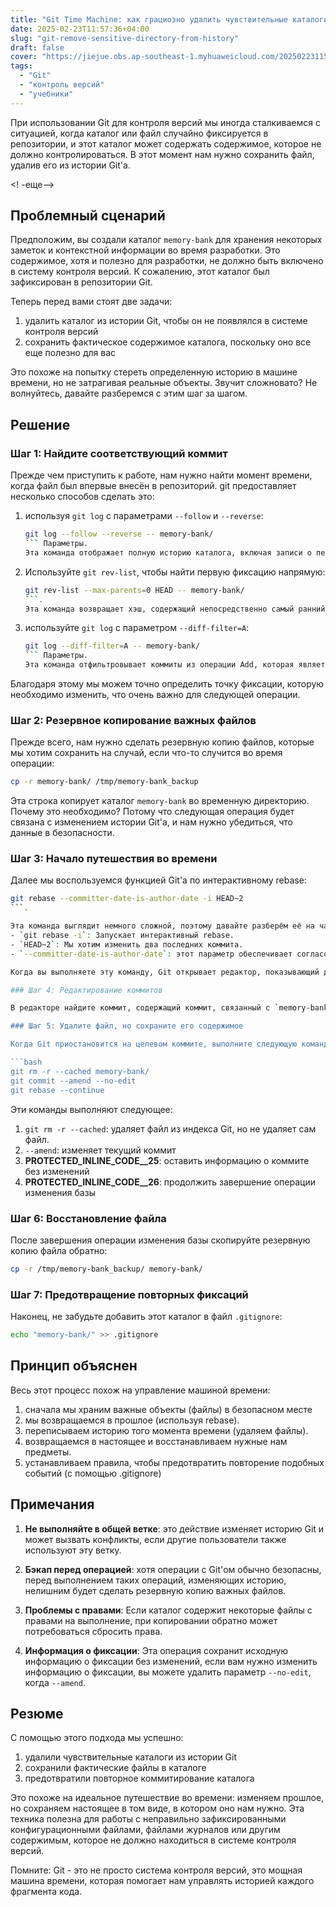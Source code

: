 ```yaml
---
title: "Git Time Machine: как грациозно удалить чувствительные каталоги из исторических коммитов"
date: 2025-02-23T11:57:36+04:00
slug: "git-remove-sensitive-directory-from-history"
draft: false
cover: "https://jiejue.obs.ap-southeast-1.myhuaweicloud.com/20250223115927338.webp"
tags:
  - "Git"
  - "контроль версий"
  - "учебники"
---
```


При использовании Git для контроля версий мы иногда сталкиваемся с ситуацией, когда каталог или файл случайно фиксируется в репозитории, и этот каталог может содержать содержимое, которое не должно контролироваться. В этот момент нам нужно сохранить файл, удалив его из истории Git'а.

<! -еще-->

## Проблемный сценарий

Предположим, вы создали каталог `memory-bank` для хранения некоторых заметок и контекстной информации во время разработки. Это содержимое, хотя и полезно для разработки, не должно быть включено в систему контроля версий. К сожалению, этот каталог был зафиксирован в репозитории Git.

Теперь перед вами стоят две задачи:
1. удалить каталог из истории Git, чтобы он не появлялся в системе контроля версий
2. сохранить фактическое содержимое каталога, поскольку оно все еще полезно для вас

Это похоже на попытку стереть определенную историю в машине времени, но не затрагивая реальные объекты. Звучит сложновато? Не волнуйтесь, давайте разберемся с этим шаг за шагом.

## Решение

### Шаг 1: Найдите соответствующий коммит

Прежде чем приступить к работе, нам нужно найти момент времени, когда файл был впервые внесён в репозиторий. git предоставляет несколько способов сделать это:

1. используя `git log` с параметрами `--follow` и `--reverse`:
   ```bash
   git log --follow --reverse -- memory-bank/
   ``` Параметры.
   Эта команда отображает полную историю каталога, включая записи о переименовании, в хронологическом порядке, причем самые ранние фиксации отображаются вверху.

2. Используйте `git rev-list`, чтобы найти первую фиксацию напрямую:
   ```bash
   git rev-list --max-parents=0 HEAD -- memory-bank/
   ```.
   Эта команда возвращает хэш, содержащий непосредственно самый ранний коммит для каталога.

3. используйте `git log` с параметром `--diff-filter=A`:
   ```bash
   git log --diff-filter=A -- memory-bank/
   ``` Параметры.
   Эта команда отфильтровывает коммиты из операции Add, которая является первым вхождением в каталог.

Благодаря этому мы можем точно определить точку фиксации, которую необходимо изменить, что очень важно для следующей операции.

### Шаг 2: Резервное копирование важных файлов

Прежде всего, нам нужно сделать резервную копию файлов, которые мы хотим сохранить на случай, если что-то случится во время операции:

```bash
cp -r memory-bank/ /tmp/memory-bank_backup
```

Эта строка копирует каталог `memory-bank` во временную директорию. Почему это необходимо? Потому что следующая операция будет связана с изменением истории Git'а, и нам нужно убедиться, что данные в безопасности.

### Шаг 3: Начало путешествия во времени

Далее мы воспользуемся функцией Git'а по интерактивному rebase:

```bash
git rebase --committer-date-is-author-date -i HEAD~2
```.

Эта команда выглядит немного сложной, поэтому давайте разберём её на части:
- `git rebase -i`: Запускает интерактивный rebase.
- `HEAD~2`: Мы хотим изменить два последних коммита.
- `--committer-date-is-author-date`: этот параметр обеспечивает согласованность временных меток при переписывании истории.

Когда вы выполняете эту команду, Git открывает редактор, показывающий два последних коммита. Каждому коммиту предшествует команда `pick`.

### Шаг 4: Редактирование коммитов

В редакторе найдите коммит, содержащий коммит, связанный с `memory-bank`, и измените `pick` перед ним на `edit`. Это прикажет Git'у приостановиться, когда он достигнет этого фикса, что позволит нам изменить его. Сохраните и закройте редактор.

### Шаг 5: Удалите файл, но сохраните его содержимое

Когда Git приостановится на целевом коммите, выполните следующую команду:

```bash
git rm -r --cached memory-bank/
git commit --amend --no-edit
git rebase --continue
```

Эти команды выполняют следующее:
1. `git rm -r --cached`: удаляет файл из индекса Git, но не удаляет сам файл.
2. `--amend`: изменяет текущий коммит
3. __PROTECTED_INLINE_CODE__25__: оставить информацию о коммите без изменений
4. __PROTECTED_INLINE_CODE__26__: продолжить завершение операции изменения базы

### Шаг 6: Восстановление файла

После завершения операции изменения базы скопируйте резервную копию файла обратно:

```bash
cp -r /tmp/memory-bank_backup/ memory-bank/
```

### Шаг 7: Предотвращение повторных фиксаций

Наконец, не забудьте добавить этот каталог в файл `.gitignore`:

```bash
echo "memory-bank/" >> .gitignore
```

## Принцип объяснен

Весь этот процесс похож на управление машиной времени:
1. сначала мы храним важные объекты (файлы) в безопасном месте
2. мы возвращаемся в прошлое (используя rebase).
3. переписываем историю того момента времени (удаляем файлы).
4. возвращаемся в настоящее и восстанавливаем нужные нам предметы.
5. устанавливаем правила, чтобы предотвратить повторение подобных событий (с помощью .gitignore)

## Примечания

1. **Не выполняйте в общей ветке**: это действие изменяет историю Git и может вызвать конфликты, если другие пользователи также используют эту ветку.

2. **Бэкап перед операцией**: хотя операции с Git'ом обычно безопасны, перед выполнением таких операций, изменяющих историю, нелишним будет сделать резервную копию важных файлов.

3. **Проблемы с правами**: Если каталог содержит некоторые файлы с правами на выполнение, при копировании обратно может потребоваться сбросить права.

4. **Информация о фиксации**: Эта операция сохранит исходную информацию о фиксации без изменений, если вам нужно изменить информацию о фиксации, вы можете удалить параметр `--no-edit`, когда `--amend`.

## Резюме

С помощью этого подхода мы успешно:
1. удалили чувствительные каталоги из истории Git
2. сохранили фактические файлы в каталоге
3. предотвратили повторное коммитирование каталога

Это похоже на идеальное путешествие во времени: изменяем прошлое, но сохраняем настоящее в том виде, в котором оно нам нужно. Эта техника полезна для работы с неправильно зафиксированными конфигурационными файлами, файлами журналов или другим содержимым, которое не должно находиться в системе контроля версий.

Помните: Git - это не просто система контроля версий, это мощная машина времени, которая помогает нам управлять историей каждого фрагмента кода.
